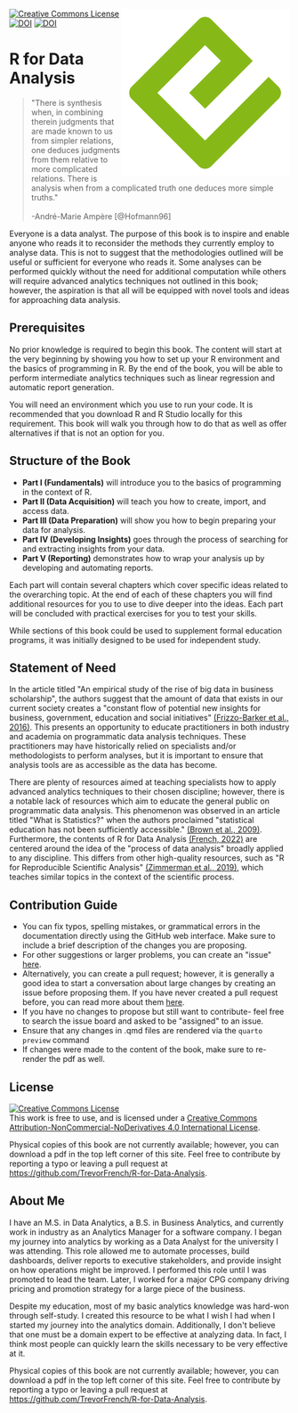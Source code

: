 <a href='https://github.com/TrevorFrench/R-for-Data-Analysis'><img src='https://raw.githubusercontent.com/TrevorFrench/R-for-Data-Analysis/main/cover.png' align="right" height="300" /></a>

<a rel="license" href="http://creativecommons.org/licenses/by-nc-nd/4.0/"><img alt="Creative Commons License" style="border-width:0" src="https://i.creativecommons.org/l/by-nc-nd/4.0/88x31.png" /></a>
[![DOI](https://jose.theoj.org/papers/10.21105/jose.00202/status.svg)](https://doi.org/10.21105/jose.00202)
[![DOI](https://zenodo.org/badge/DOI/10.5281/zenodo.7896407.svg)](https://doi.org/10.5281/zenodo.7896407)

# R for Data Analysis

> "There is synthesis when, in combining therein judgments that are made known to us from simpler relations, one deduces judgments from them relative to more complicated relations. There is analysis when from a complicated truth one deduces more simple truths."  <br><br> -André-Marie Ampère [@Hofmann96]

Everyone is a data analyst. The purpose of this book is to inspire and enable anyone who reads it to reconsider the methods they currently employ to analyse data. This is not to suggest that the methodologies outlined will be useful or sufficient for everyone who reads it. Some analyses can be performed quickly without the need for additional computation while others will require advanced analytics techniques not outlined in this book; however, the aspiration is that all will be equipped with novel tools and ideas for approaching data analysis.

## Prerequisites

No prior knowledge is required to begin this book. The content will start at the very beginning by showing you how to set up your R environment and the basics of programming in R. By the end of the book, you will be able to perform intermediate analytics techniques such as linear regression and automatic report generation.

You will need an environment which you use to run your code. It is recommended that you download R and R Studio locally for this requirement. This book will walk you through how to do that as well as offer alternatives if that is not an option for you.

## Structure of the Book

- **Part I (Fundamentals)** will introduce you to the basics of programming in the context of R.
- **Part II (Data Acquisition)** will teach you how to create, import, and access data.
- **Part III (Data Preparation)** will show you how to begin preparing your data for analysis.
- **Part IV (Developing Insights)** goes through the process of searching for and extracting insights from your data.
- **Part V (Reporting)** demonstrates how to wrap your analysis up by developing and automating reports.

Each part will contain several chapters which cover specific ideas related to the overarching topic. At the end of each of these chapters you will find additional resources for you to use to dive deeper into the ideas. Each part will be concluded with practical exercises for you to test your skills.

While sections of this book could be used to supplement formal education programs, it was initially designed to be used for independent study.

## Statement of Need

In the article titled "An empirical study of the rise of big data in business scholarship", the authors suggest that the amount of data that exists in our current society creates a "constant flow of potential new insights for business, government, education and social initiatives" [(Frizzo-Barker et al., 2016)](https://github.com/TrevorFrench/R-for-Data-Analysis/blob/main/paper/paper.bib). This presents an opportunity to educate practitioners in both industry and academia on programmatic data analysis techniques. These practitioners may have historically relied on specialists and/or methodologists to perform analyses, but it is important to ensure that analysis tools are as accessible as the data has become.

There are plenty of resources aimed at teaching specialists how to apply advanced analytics techniques to their chosen discipline; however, there is a notable lack of resources which aim to educate the general public on programmatic data analysis. This phenomenon was observed in an article titled "What is Statistics?" when the authors proclaimed "statistical education has not been sufficiently accessible." [(Brown et al., 2009)](https://github.com/TrevorFrench/R-for-Data-Analysis/blob/main/paper/paper.bib). Furthermore, the contents of R for Data Analysis [(French, 2022)](https://github.com/TrevorFrench/R-for-Data-Analysis/blob/main/paper/paper.bib) are centered around the idea of the "process of data analysis" broadly applied to any discipline. This differs from other high-quality resources, such as "R for Reproducible Scientific Analysis" [(Zimmerman et al., 2019)](https://github.com/TrevorFrench/R-for-Data-Analysis/blob/main/paper/paper.bib), which teaches similar topics in the context of the scientific process.

## Contribution Guide

- You can fix typos, spelling mistakes, or grammatical errors in the documentation directly using the GitHub web interface. Make sure to include a brief description of the changes you are proposing.
- For other suggestions or larger problems, you can create an "issue" [here](https://github.com/TrevorFrench/R-for-Data-Analysis/issues).
- Alternatively, you can create a pull request; however, it is generally a good idea to start a conversation about large changes by creating an issue before proposing them. If you have never created a pull request before, you can read more about them [here](https://docs.github.com/en/pull-requests/collaborating-with-pull-requests/proposing-changes-to-your-work-with-pull-requests/creating-a-pull-request).
- If you have no changes to propose but still want to contribute- feel free to search the issue board and asked to be "assigned" to an issue.
- Ensure that any changes in .qmd files are rendered via the `quarto preview` command
- If changes were made to the content of the book, make sure to re-render the pdf as well.

## License

<a rel="license" href="http://creativecommons.org/licenses/by-nc-nd/4.0/"><img alt="Creative Commons License" style="border-width:0" src="https://i.creativecommons.org/l/by-nc-nd/4.0/88x31.png" /></a><br />This work is free to use, and is licensed under a <a rel="license" href="http://creativecommons.org/licenses/by-nc-nd/4.0/">Creative Commons Attribution-NonCommercial-NoDerivatives 4.0 International License</a>.

Physical copies of this book are not currently available; however, you can download a pdf in the top left corner of this site. Feel free to contribute by reporting a typo or leaving a pull request at <https://github.com/TrevorFrench/R-for-Data-Analysis>.

## About Me

I have an M.S. in Data Analytics, a B.S. in Business Analytics, and currently work in industry as an Analytics Manager for a software company. I began my journey into analytics by working as a Data Analyst for the university I was attending. This role allowed me to automate processes, build dashboards, deliver reports to executive stakeholders, and provide insight on how operations might be improved. I performed this role until I was promoted to lead the team. Later, I worked for a major CPG company driving pricing and promotion strategy for a large piece of the business. 

Despite my education, most of my basic analytics knowledge was hard-won through self-study. I created this resource to be what I wish I had when I started my journey into the analytics domain. Additionally, I don't believe that one must be a domain expert to be effective at analyzing data. In fact, I think most people can quickly learn the skills necessary to be very effective at it.

Physical copies of this book are not currently available; however, you can download a pdf in the top left corner of this site. Feel free to contribute by reporting a typo or leaving a pull request at <https://github.com/TrevorFrench/R-for-Data-Analysis>.
